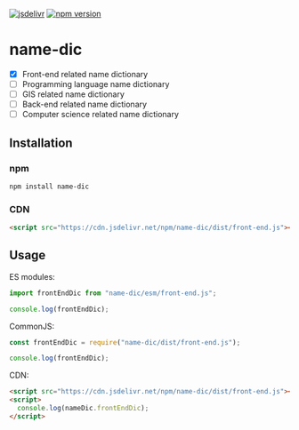 [![jsdelivr][jsdelivr-badge]][jsdelivr-link]
[![npm version][fury-badge]][fury-link]

# name-dic

- [x] Front-end related name dictionary
- [ ] Programming language name dictionary
- [ ] GIS related name dictionary
- [ ] Back-end related name dictionary
- [ ] Computer science related name dictionary

## Installation

### npm

```bash
npm install name-dic
```

### CDN

```html
<script src="https://cdn.jsdelivr.net/npm/name-dic/dist/front-end.js"></script>
```

## Usage

ES modules:

```js
import frontEndDic from "name-dic/esm/front-end.js";

console.log(frontEndDic);
```

CommonJS:

```js
const frontEndDic = require("name-dic/dist/front-end.js");

console.log(frontEndDic);
```

CDN:

```html
<script src="https://cdn.jsdelivr.net/npm/name-dic/dist/front-end.js"></script>
<script>
  console.log(nameDic.frontEndDic);
</script>
```

[fury-link]: https://badge.fury.io/js/name-dic
[fury-badge]: https://badge.fury.io/js/name-dic.svg
[jsdelivr-link]: https://www.jsdelivr.com/package/npm/name-dic
[jsdelivr-badge]: https://data.jsdelivr.com/v1/package/npm/name-dic/badge
